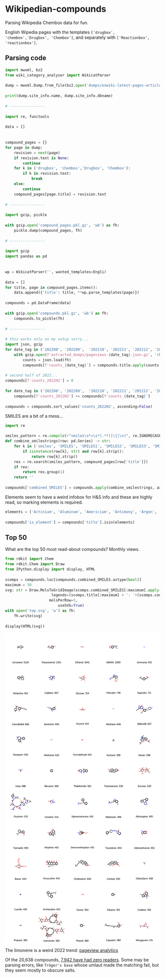# Wikipedian-compounds
Parsing Wikipedia Chembox data for fun.

English Wipedia pages with the templates `['drugbox', 'chembox','Drugbox', 'Chembox']`,
and separately with `['Reactionbox', 'reactionbox']`.

## Parsing code
```python
import mwxml, bz2
from wiki_category_analyser import WikicatParser

dump = mwxml.Dump.from_file(bz2.open('dumps/enwiki-latest-pages-articles.xml.bz2', mode='rt', encoding='utf-8'))

print(dump.site_info.name, dump.site_info.dbname)

# ----------------

import re, functools

data = []


compound_pages = {}
for page in dump:
    revision = next(page)
    if revision.text is None:
        continue
    for k in ('drugbox', 'chembox','Drugbox', 'Chembox'):
        if k in revision.text:
            break
    else:
        continue
    compound_pages[page.title] = revision.text
    
# ----------------
    
import gzip, pickle

with gzip.open('compound_pages.pkl.gz', 'wb') as fh:
    pickle.dump(compound_pages, fh)
    
# ----------------

import gzip
import pandas as pd


wp = WikicatParser('', wanted_templates=Engli)

data = []
for title, page in compound_pages.items():
    data.append({'title': title, **wp.parse_templates(page)})
    
compounds = pd.DataFrame(data)

with gzip.open('compounds.pkl.gz', 'wb') as fh:
    compounds.to_pickle(fh)
  
# ----------------

# this works only on my setup sorry...
import json, gzip
for date_tag in ('202208', '202209',  '202210', '202211', '202212', '202301'):
    with gzip.open(f'extracted_dumps/pageviews-{date_tag}.json.gz', 'rb') as fh:
        counts = json.load(fh)
        compounds[f'counts_{date_tag}'] = compounds.title.apply(counts.get).fillna(0).astype(int)
        
# second half of 2022...
compounds[f'counts_2022H2'] = 0

for date_tag in ('202208', '202209',  '202210', '202211', '202212', '202301'):
    compounds[f'counts_2022H2'] += compounds[f'counts_{date_tag}']
    
compounds = compounds.sort_values('counts_2022H2', ascending=False)
```
SMILES are a bit of a mess...
```python
import re

smiles_pattern = re.compile(r"smiles\s*=\s*(.*?)[\{|\n]", re.IGNORECASE)
def combine_smilestrings(row: pd.Series) -> str:
    for k in ('smiles', 'SMILES', 'SMILES1', 'SMILES2', 'SMILES3', 'SMILES4', 'SMILES5'):
        if isinstance(row[k], str) and row[k].strip():
            return row[k].strip()
    rex = re.search(smiles_pattern, compound_pages[row['title']])
    if rex:
        return rex.group(1)
    return ''
              
compounds['combined_SMILES'] = compounds.apply(combine_smilestrings, axis=1)
```
Elements seem to have a weird infobox for H&S info and these are highly read, so marking elements is required.
```python
elements = ['Actinium', 'Aluminum', 'Americium', 'Antimony', 'Argon', 'Arsenic', 'Astatine', 'Barium', 'Berkelium', 'Beryllium', 'Bismuth', 'Bohrium', 'Boron', 'Bromine', 'Cadmium', 'Calcium', 'Californium', 'Carbon', 'Cerium', 'Cesium', 'Chlorine', 'Chromium', 'Cobalt', 'Copper', 'Curium', 'Darmstadtium', 'Dubnium', 'Dysprosium', 'Einsteinium', 'Erbium', 'Europium', 'Fermium', 'Fluorine', 'Francium', 'Gadolinium', 'Gallium', 'Germanium', 'Gold', 'Hafnium', 'Hassium', 'Helium', 'Holmium', 'Hydrogen', 'Indium', 'Iodine', 'Iridium', 'Iron', 'Krypton', 'Lanthanum', 'Lawrencium', 'Lead', 'Lithium', 'Livermorium', 'Lutetium', 'Magnesium', 'Manganese', 'Meitnerium', 'Mendelevium', 'Mercury', 'Molybdenum', 'Moscovium', 'Neodymium', 'Neon', 'Neptunium', 'Nickel', 'Nihonium', 'Niobium', 'Nitrogen', 'Nobelium', 'Oganesson', 'Osmium', 'Oxygen', 'Palladium', 'Phosphorus', 'Platinum', 'Plutonium', 'Polonium', 'Potassium', 'Praseodymium', 'Promethium', 'Protactinium', 'Radium', 'Radon', 'Rhenium', 'Rhodium', 'Roentgenium', 'Rubidium', 'Ruthenium', 'Rutherfordium', 'Samarium', 'Scandium', 'Seaborgium', 'Selenium', 'Silicon', 'Silver', 'Sodium', 'Strontium', 'Sulfur', 'Tantalum', 'Technetium', 'Tellurium', 'Tennessine', 'Terbium', 'Thallium', 'Thorium', 'Thulium', 'Tin', 'Titanium', 'Tungsten', 'Ununbium', 'Ununhexium', 'Ununoctium', 'Ununpentium', 'Ununquadium', 'Ununseptium', 'Ununtrium', 'Uranium', 'Vanadium', 'Xenon', 'Ytterbium', 'Yttrium', 'Zinc', 'Zirconium']

compounds['is_element'] = compounds['title'].isin(elements)
```
## Top 50
What are the top 50 most read-about compounds? Monthly views.
```python
from rdkit import Chem
from rdkit.Chem import Draw
from IPython.display import display, HTML

scomps = compounds.loc[compounds.combined_SMILES.astype(bool)]
maximum = 50
svg: str = Draw.MolsToGridImage(scomps.combined_SMILES[:maximum].apply(Chem.MolFromSmiles).to_list(),
                     legends=(scomps.title[:maximum] + ': '+(scomps.counts_2022H2/6)[:maximum].astype(int).astype(str)).to_list(),
                    molsPerRow=5,
                        useSVG=True)
with open('top.svg', 'w') as fh:
    fh.write(svg)
    
display(HTML(svg))
```
![top 50 most read-about compounds](top.svg)

The limonene is a weird 2022 trend: [pageview analytics](https://pageviews.wmcloud.org/?project=en.wikipedia.org&platform=all-access&agent=user&redirects=0&start=2015-07&end=2023-01&pages=Paracetamol%7CLimonene%7CCaffeine%7CEthanol%7CMDMA)

Of the 20,638 compounds, [7,942 have had zero readers](unread.txt). Some may be parsing errors, like `Tröger's base` whose umlaut made the matching fail, but they seem mostly to obscure salts.